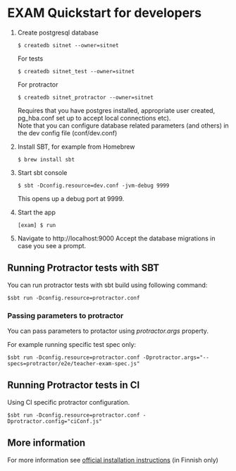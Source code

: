 EXAM Quickstart for developers
=====================================

1.  Create postgresql database

        $ createdb sitnet --owner=sitnet
        
    For tests
    
        $ createdb sitnet_test --owner=sitnet
        
    For protractor
        
        $ createdb sitnet_protractor --owner=sitnet

    Requires that you have postgres installed, appropriate user created, pg_hba.conf set up to accept local connections etc).  
    Note that you can configure database related parameters (and others) in the dev config file (conf/dev.conf)

2.  Install SBT, for example from Homebrew

        $ brew install sbt

3.  Start sbt console
        
        $ sbt -Dconfig.resource=dev.conf -jvm-debug 9999

    This opens up a debug port at 9999.

4.  Start the app

        [exam] $ run

5.  Navigate to http://localhost:9000
    Accept the database migrations in case you see a prompt.

## Running Protractor tests with SBT

You can run protractor tests with sbt build using following command:

    $sbt run -Dconfig.resource=protractor.conf

### Passing parameters to protractor

You can pass parameters to protactor using _protractor.args_ property.

For example running specific test spec only:

    $sbt run -Dconfig.resource=protractor.conf -Dprotractor.args="--specs=protractor/e2e/teacher-exam-spec.js"

## Running Protractor tests in CI

Using CI specific protractor configuration.

    $sbt run -Dconfig.resource=protractor.conf -Dprotractor.config="ciConf.js"

## More information
For more information see [official installation instructions](https://confluence.csc.fi/display/EXAM/Asennusohjeet) (in Finnish only)
